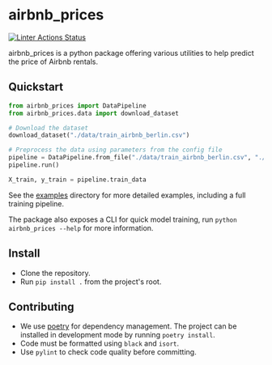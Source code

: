 # airbnb_prices
[![Linter Actions Status](https://github.com/Seon82/projet_appr_auto/actions/workflows/lint.yml//badge.svg?branch=master)](https://github.com/Seon82/projet_appr_auto/actions)

airbnb_prices is a python package offering various utilities to help predict the price of Airbnb rentals. 

## Quickstart

```python
from airbnb_prices import DataPipeline
from airbnb_prices.data import download_dataset

# Download the dataset
download_dataset("./data/train_airbnb_berlin.csv")

# Preprocess the data using parameters from the config file
pipeline = DataPipeline.from_file("./data/train_airbnb_berlin.csv", "./examples/config.json")
pipeline.run()

X_train, y_train = pipeline.train_data
```
See the [examples](./examples) directory for more detailed examples, including a full training pipeline.

The package also exposes a CLI for quick model training, run `python airbnb_prices --help` for more information.

## Install
* Clone the repository.
* Run `pip install .` from the project's root.

## Contributing
* We use [poetry](https://github.com/python-poetry/poetry) for dependency management. The project can be installed in development mode by running `poetry install`.
* Code must be formatted using `black` and `isort`.
* Use `pylint` to check code quality before committing.
